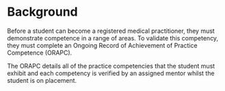 # Background

Before a student can become a registered medical practitioner, they must demonstrate competence in a range of areas. To validate this competency, they must complete an Ongoing Record of Achievement of Practice Competence (ORAPC).

The ORAPC details all of the practice competencies that the student must exhibit and each competency is verified by an assigned mentor whilst the student is on placement.
